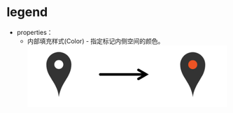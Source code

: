 # legend

- properties：
  - 内部填充样式(Color) - 指定标记内侧空间的颜色。
    ![标记-innerCircleFillStyle适用结果][marker-02]


[marker-02]: ../images/marker-02.png